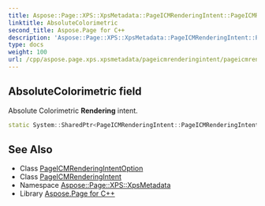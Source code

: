 ```yaml
---
title: Aspose::Page::XPS::XpsMetadata::PageICMRenderingIntent::PageICMRenderingIntentOption::AbsoluteColorimetric field
linktitle: AbsoluteColorimetric
second_title: Aspose.Page for C++
description: 'Aspose::Page::XPS::XpsMetadata::PageICMRenderingIntent::PageICMRenderingIntentOption::AbsoluteColorimetric field. Absolute Colorimetric Rendering intent in C++.'
type: docs
weight: 100
url: /cpp/aspose.page.xps.xpsmetadata/pageicmrenderingintent/pageicmrenderingintentoption/absolutecolorimetric/
---
```

## AbsoluteColorimetric field


Absolute Colorimetric **Rendering** intent.

```cpp
static System::SharedPtr<PageICMRenderingIntent::PageICMRenderingIntentOption> Aspose::Page::XPS::XpsMetadata::PageICMRenderingIntent::PageICMRenderingIntentOption::AbsoluteColorimetric
```

## See Also

* Class [PageICMRenderingIntentOption](../)
* Class [PageICMRenderingIntent](../../)
* Namespace [Aspose::Page::XPS::XpsMetadata](../../../)
* Library [Aspose.Page for C++](../../../../)
